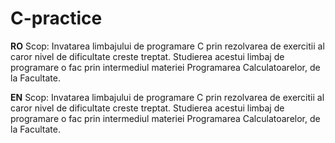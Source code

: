 # C-practice

<b>RO</b>
Scop: Invatarea limbajului de programare C prin rezolvarea de exercitii al caror nivel de dificultate creste treptat.
Studierea acestui limbaj de programare o fac prin intermediul materiei Programarea Calculatoarelor, de la Facultate.

<b>EN</b>
Scop: Invatarea limbajului de programare C prin rezolvarea de exercitii al caror nivel de dificultate creste treptat.
Studierea acestui limbaj de programare o fac prin intermediul materiei Programarea Calculatoarelor, de la Facultate.
